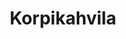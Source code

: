 ---
title: Korpikahvila
ravintola: ye
elamys: ye
lumikengat: ye
lumikenkahinta: 15€/vrk
ruka: ye
slug: https://korpikahvila.webnode.fi/
kuvaus: Korpikahvila on v. 2001 perustettu tunnelmallinen latukahvila Vuosselin ja Pyhävaaran hiihtoreittien varrella
products: Poniajelu, Porot, Huskyt, Kahvila, Leikkialue, Lumikenkavuokraus
update: 2022-02-09-14:26
---